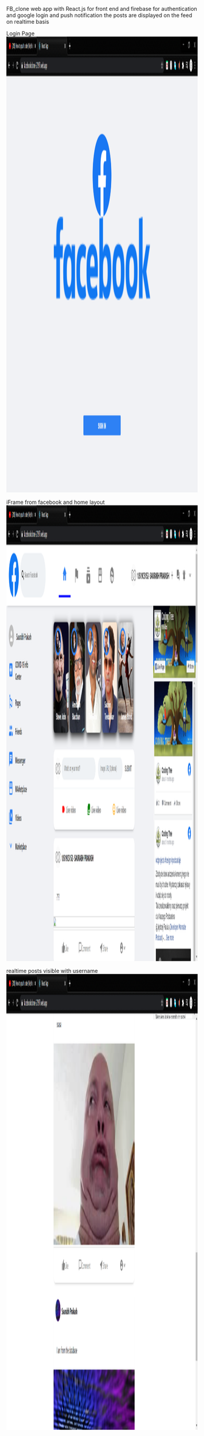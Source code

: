FB_clone web app with React.js for front end and firebase for authentication and google login and push notification
the posts are displayed on the feed on realtime basis

Login Page
<img src="https://github.com/Saurabh-crypto16/facebook_clone/blob/master/login%20page.png" width="2500" height="1200" />


iFrame from facebook and home layout
<img src="https://github.com/Saurabh-crypto16/facebook_clone/blob/master/ss1.png" width="2500" height="1200" />


realtime posts visible with username  
<img src="https://github.com/Saurabh-crypto16/facebook_clone/blob/master/ss2.png" width="2500" height="1200" />
